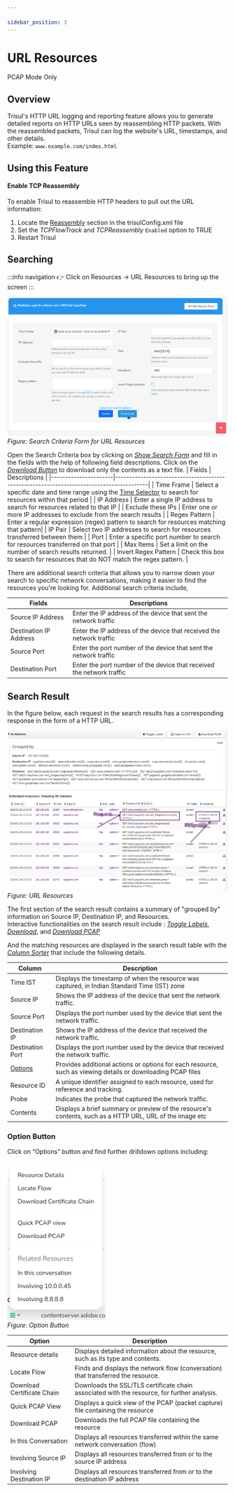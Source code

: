 ```yaml
---

sidebar_position: 3
---
```


# URL Resources
<span class="badge badge--primary">PCAP Mode Only</span>  
## Overview
Trisul's HTTP URL logging and reporting feature allows you to generate detailed reports on HTTP URLs seen by reassembling HTTP packets. With the reassembled packets, Trisul can log the website's URL, timestamps, and other details.  
Example: `www.example.com/index.html`

## Using this Feature

#### Enable TCP Reassembly

To enable Trisul to reassemble HTTP headers to pull out the URL information:

1. Locate the [Reassembly](/docs/ref/trisulconfig#reassembly)
   section in the trisulConfig.xml file
2. Set the *TCPFlowTrack* and *TCPReassembly* `Enabled` option to TRUE
3. Restart Trisul


## Searching

:::info navigation
:point_right: Click on Resources &rarr; URL Resources to bring up the screen
:::

![](images/resources_scform.png)
*Figure: Search Criteria Form for URL Resources*

Open the Search Criteria box by clicking on [*Show Search Form*](/docs/ug/ui/elements#hide-show-search-form) and fill in the fields with the help of following field descriptions. Click on the [*Download Button*](/docs/ug/resources/oveview#download) to download only the contents as a text file.
| Fields               | Descriptions                                                                            |
|----------------------|-----------------------------------------------------------------------------------------|
| Time Frame           | Select a specific date and time range using the [Time Selector](/docs/ug/ui/elements#time-selector) to search for resources within that period                                                |
| IP Address           | Enter a single IP address to search for resources related to that IP                    |
| Exclude these IPs    | Enter one or more IP addresses to exclude from the search results                       |
| Regex Pattern        | Enter a regular expression (regex) pattern to search for resources matching that pattern|
| IP Pair              | Select two IP addresses to search for resources transferred between them                |
| Port                 | Enter a specific port number to search for resources transferred on that port           |
| Max Items            | Set a limit on the number of search results returned.                                   |
| Invert Regex Pattern | Check this box to search for resources that do NOT match the regex pattern.             |

There are additional search criteria that allows you to narrow down your search to specific network conversations, making it easier to find the resources you're looking for. Additional search criteria include,

| Fields                 | Descriptions                                                                           |
|------------------------|----------------------------------------------------------------------------------------|
| Source IP Address      | Enter the IP address of the device that sent the network traffic                       |
| Destination IP Address | Enter the IP address of the device that received the network traffic                   |
| Source Port            | Enter the port number of the device that sent the network traffic                      |
| Destination Port       | Enter the port number of the device that received the network traffic                  |

## Search Result

In the figure below, each request in the search results has a corresponding response in the form of a HTTP URL.

![](images/url_resources.png)  
*Figure: URL Resources*


The first section of the search result contains a summary of "grouped by" information on Source IP, Destination IP, and Resources.   
Interactive functionalities on the search result include : [*Toggle Labels*](/docs/ug/ui/elements#toggle-labels), [*Download*](/docs/ug/ui/elements#download-button), and [*Download PCAP*](/docs/ug/ui/elements#download-pcap-button)

And the matching resources are displayed in the search result table with the [*Column Sorter*](/docs/ug/ui/elements#column-sorter) that include the following details.

| Column           | Description                                                                                 |
|------------------|---------------------------------------------------------------------------------------------|
| Time IST         | Displays the timestamp of when the resource was captured, in Indian Standard Time (IST) zone|
| Source IP        | Shows the IP address of the device that sent the network traffic.                           |
| Source Port      | Displays the port number used by the device that sent the network traffic.                  |
| Destination IP   | Shows the IP address of the device that received the network traffic.                       |
| Destination Port | Displays the port number used by the device that received the network traffic.              |
| [Options](/docs/ug/resources/dns#option-button)          | Provides additional actions or options for each resource, such as viewing details or downloading PCAP files                                                      |
| Resource ID      | A unique identifier assigned to each resource, used for reference and tracking.             |
| Probe            | Indicates the probe that captured the network traffic.                                      |
| Contents         | Displays a brief summary or preview of the resource's contents, such as a HTTP URL, URL of the image etc |

### Option Button

Click on “Options” button and find further drilldown options including:

![](images/optionsbutton.png)  
*Figure: Option Button*

| Option                     | Description                                                                       |
|----------------------------|-----------------------------------------------------------------------------------|
| Resource details           | Displays detailed information about the resource, such as its type and contents.  |
| Locate Flow                | Finds and displays the network flow (conversation) that transferred the resource. |
| Download Certificate Chain | Downloads the SSL/TLS certificate chain associated with the resource, for further analysis.                                                                                                        |
| Quick PCAP View            | Displays a quick view of the PCAP (packet capture) file containing the resource   |
| Download PCAP              | Downloads the full PCAP file containing the resource                              |
| In this Conversation       | Displays all resources transferred within the same network conversation (flow)    |
| Involving Source IP        | Displays all resources transferred from or to the source IP address               |
| Involving Destination IP   | Displays all resources transferred from or to the destination IP address          |
